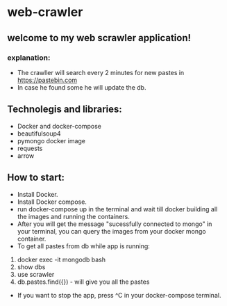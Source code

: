 # web-crawler

## welcome to my web scrawler application!

### explanation: 
* The crawller will search every 2 minutes for new pastes in https://pastebin.com
* In case he found some he will update the db.

## Technolegis and libraries:
* Docker and docker-compose
* beautifulsoup4
* pymongo docker image
* requests
* arrow

## How to start:
* Install Docker.
* Install Docker compose.
* run docker-compose up in the terminal and wait till docker building all the images and running the containers.
* After you will get the message "sucessfully connected to mongo" in your terminal, you can query the images from your docker mongo container.
* To get all pastes from db while app is running:
1. docker exec -it mongodb bash
2. show dbs
3. use scrawler
4. db.pastes.find({}) - will give you all the pastes
* If you want to stop the app, press ^C in your docker-compose terminal. 



